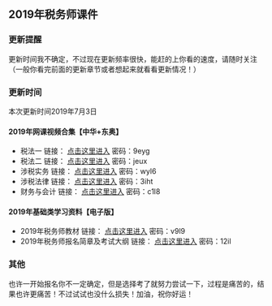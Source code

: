 ## 2019年税务师课件
### 更新提醒

更新时间我不确定，不过现在更新频率很快，能赶的上你看的速度，请随时关注（一般你看完前面的更新章节或者想起来就看看更新情况！）

### 更新时间
本次更新时间2019年7月3日

#### 2019年网课视频合集【中华+东奥】
- 税法一     	链接： [点击这里进入](https://pan.baidu.com/s/1ZXXhGlFLgGZthvtET_6eXA "看什么看呀你，你倒是点击呀你") 密码：9eyg
- 税法二	      链接： [点击这里进入](https://pan.baidu.com/s/1xKOzPd25bqKw1jVsHx3wjA "看什么看呀你，你倒是点击呀你") 密码：jeux
- 涉税实务 	   链接： [点击这里进入](https://pan.baidu.com/s/1Gx68qkAIuu8W3iqonGKYQA "看什么看呀你，你倒是点击呀你") 密码：wyl6
- 涉税法律	   链接： [点击这里进入](https://pan.baidu.com/s/1z_mHGWTDLS7R-x3W6yBFAg "看什么看呀你，你倒是点击呀你") 密码：3iht
- 财务与会计	  链接： [点击这里进入](https://pan.baidu.com/s/1YDl5grHZAjL4eqLYqEKTyw "看什么看呀你，你倒是点击呀你") 密码：c1l8

#### 2019年基础类学习资料【电子版】
- 2019年税务师教材   链接： [点击这里进入](https://pan.baidu.com/s/1bHk7oWMcDWiFNRHcd3Ep3A "看什么看呀你，你倒是点击呀你") 密码：v9l9
- 2019年税务师报名简章及考试大纲   链接： [点击这里进入](https://pan.baidu.com/s/16iM8d3cWCWJcmcJgoyk0qw "看什么看呀你，你倒是点击呀你") 密码：12il 

### 其他
也许一开始报名你不一定确定，但是选择考了就努力尝试一下，过程是痛苦的，结果也许更痛苦！不过试试也没什么损失！加油，祝你好运！
